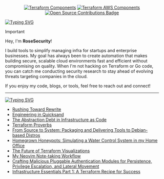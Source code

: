 <p align="center">
  <a href="https://github.com/cloudposse-terraform-components" title="Terraform Components"><img src="https://img.shields.io/badge/Terraform_Components-5C4EE6.svg?style=for-the-badge" alt="Terraform Components"></a>
  <a href="https://rosesecurity.dev/" title="Development Blog"><img
src="https://img.shields.io/badge/Development_Blog-1d1d1d.svg?style=for-the-badge" alt="Terraform AWS Components"></a>
  <a href="https://github.com/cloudposse" title="Open Source Contributions">
  <img 
    src="https://img.shields.io/badge/Open_Source_Contributions-5C4EE6.svg?style=for-the-badge" 
    alt="Open Source Contributions Badge">
</a>
</p>

[![Typing SVG](https://readme-typing-svg.demolab.com?font=IBM+Plex+Mono&weight=500&size=30&duration=6000&pause=1000&color=F7F7F7&width=435&lines=About+Me%3A)](https://git.io/typing-svg)

> [!IMPORTANT]
> Hey, I'm **RoseSecurity**!
>
> I build tools to simplify managing infra for startups and enterprise businesses. My goal has always been to create automation that makes building secure, scalable cloud environments fast and efficient without compromising on quality. When I'm not hacking on Terraform or Go code, you can catch me conducting security research to stay ahead of evolving threats targeting companies in the cloud.
> 
> If you enjoy my code, blogs, or tools, feel free to reach out and connect!

---

[![Typing SVG](https://readme-typing-svg.demolab.com?font=IBM+Plex+Mono&weight=500&size=30&duration=6000&pause=1000&color=F7F7F7&width=435&lines=Development+Blog%3A)](https://git.io/typing-svg)

<!-- BLOG-POST-LIST:START -->
- [Rushing Toward Rewrite](https://rosesecurity.dev/2025/03/26/rushing-toward-rewrite.html)
- [Engineering in Quicksand](https://rosesecurity.dev/2025/03/12/engineering-in-quicksand.html)
- [The Abstraction Debt in Infrastructure as Code](https://rosesecurity.dev/2025/03/06/the-abstraction-debt-in-iac.html)
- [Terraform Proverbs](https://rosesecurity.dev/2024/11/24/terraform-proverbs.html)
- [From Source to System: Packaging and Delivering Tools to Debian-based Distros](https://rosesecurity.dev/2024/09/15/from-source-to-system-on-debian.html)
- [Homegrown Honeypots: Simulating a Water Control System in my Home Office](https://rosesecurity.dev/2024/08/28/homegrown-honeypots.html)
- [The Future of Terraform Visualizations](https://rosesecurity.dev/2024/07/29/the-future-of-terraform-visualizations.html)
- [My Neovim Note-taking Workflow](https://rosesecurity.dev/2024/07/26/my-vim-note-taking-workflow.html)
- [Crafting Malicious Pluggable Authentication Modules for Persistence, Privilege Escalation, and Lateral Movement](https://rosesecurity.dev/2024/07/25/crafting-malicious-pluggable-authentication-modules.html)
- [Infrastructure Essentials Part 1: A Terraform Recipe for Success](https://rosesecurity.dev/2024/06/28/infrastructure-essentials-part-1.html)
<!-- BLOG-POST-LIST:END -->

